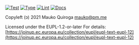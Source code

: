 [![Test](https://github.com/maukoquiroga/pysemver/workflows/test/badge.svg)](https://github.com/maukoquiroga/pysemver/actions?workflow=test)
[![Type](https://github.com/maukoquiroga/pysemver/workflows/type/badge.svg)](https://github.com/maukoquiroga/pysemver/actions?workflow=type)
[![Lint](https://github.com/maukoquiroga/pysemver/workflows/lint/badge.svg)](https://github.com/maukoquiroga/pysemver/actions?workflow=lint)
[![Docs](https://github.com/maukoquiroga/pysemver/workflows/docs/badge.svg)](https://github.com/maukoquiroga/pysemver/actions?workflow=docs)

Copyleft (ɔ) 2021 Mauko Quiroga <mauko@pm.me>

Licensed under the EUPL-1.2-or-later
For details: [https://joinup.ec.europa.eu/collection/eupl/eupl-text-eupl-12](https://joinup.ec.europa.eu/collection/eupl/eupl-text-eupl-12)

